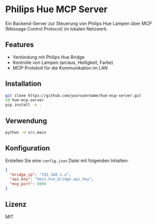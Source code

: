 # Philips Hue MCP Server

Ein Backend-Server zur Steuerung von Philips Hue Lampen über MCP (Message Control Protocol) im lokalen Netzwerk.

## Features

- Verbindung mit Philips Hue Bridge
- Kontrolle von Lampen (an/aus, Helligkeit, Farbe)
- MCP-Protokoll für die Kommunikation im LAN

## Installation

```bash
git clone https://github.com/yourusername/hue-mcp-server.git
cd hue-mcp-server
pip install -e .
```

## Verwendung

```bash
python -m src.main
```

## Konfiguration

Erstellen Sie eine `config.json` Datei mit folgenden Inhalten:

```json
{
  "bridge_ip": "192.168.1.x",
  "api_key": "dein_hue_bridge_api_key",
  "mcp_port": 8000
}
```

## Lizenz

MIT
